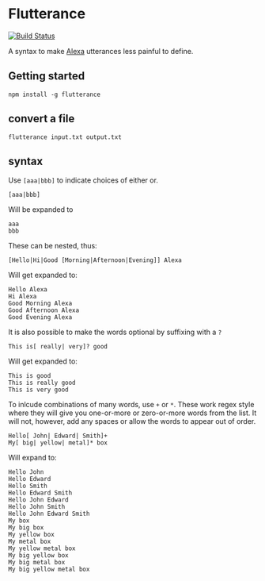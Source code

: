 # Flutterance

[![Build Status](https://snap-ci.com/stephan-dowding/flutterance/branch/master/build_image)](https://snap-ci.com/stephan-dowding/flutterance/branch/master)

A syntax to make [Alexa](https://developer.amazon.com/public/solutions/alexa/alexa-skills-kit) utterances less painful to define.

## Getting started
```
npm install -g flutterance
```

## convert a file
```
flutterance input.txt output.txt
```

## syntax

Use `[aaa|bbb]` to indicate choices of either or.
```
[aaa|bbb]
```
Will be expanded to
```
aaa
bbb
```

These can be nested, thus:
```
[Hello|Hi|Good [Morning|Afternoon|Evening]] Alexa
```
Will get expanded to:
```
Hello Alexa
Hi Alexa
Good Morning Alexa
Good Afternoon Alexa
Good Evening Alexa
```

It is also possible to make the words optional by suffixing with a `?`
```
This is[ really| very]? good
```
Will get expanded to:
```
This is good
This is really good
This is very good
```

To inlcude combinations of many words, use `+` or `*`.  These work regex style where they will give you one-or-more or zero-or-more words from the list. It will not, however, add any spaces or allow the words to appear out of order.
```
Hello[ John| Edward| Smith]+
My[ big| yellow| metal]* box
```
Will expand to:
```
Hello John
Hello Edward
Hello Smith
Hello Edward Smith
Hello John Edward
Hello John Smith
Hello John Edward Smith
My box
My big box
My yellow box
My metal box
My yellow metal box
My big yellow box
My big metal box
My big yellow metal box
```

